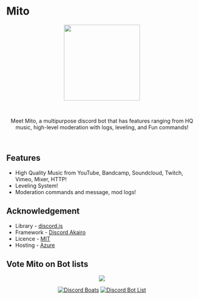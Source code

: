 # Mito
<div align="center">
<p align="center"><a href="https://mitobot.wtf"><img src="https://cdn.discordapp.com/avatars/761469922563063818/b0d2a2c6c2715736c9e344774b5bbc5e.png" width="200"></a></p><br>
<p align="center">Meet Mito, a multipurpose discord bot that has features ranging from HQ music, high-level moderation with logs, leveling, and Fun commands!</p>
<br></div>

## Features 
- High Quality Music from YouTube, Bandcamp, Soundcloud, Twitch, Vimeo, Mixer, HTTP! 
- Leveling System!
- Moderation commands and message, mod logs!

## Acknowledgement
- Library - [discord.js](https://discord.js.org/)
- Framework - [Discord Akairo](https://discord-akairo.github.io/)
- Licence - [MIT](https://github.com/TheMitobot/Mito/blob/main/LICENSE)
- Hosting - [Azure](https://portal.azure.com)

## Vote Mito on Bot lists
<div align="center">
<a href="https://top.gg/bot/761469922563063818/vote">
   <img src="https://top.gg/api/widget/761469922563063818.svg">
</a>
<br>

[![Discord Boats](https://discord.boats/api/widget/761469922563063818)](https://discord.boats/bot/761469922563063818/vote)
[![Discord Bot List](https://discordbotlist.com/bots/761469922563063818/widget)](https://discordbotlist.com/bots/761469922563063818/upvote)

